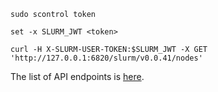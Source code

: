 ```fish
sudo scontrol token
```

```fish
set -x SLURM_JWT <token>
```

```fish
curl -H X-SLURM-USER-TOKEN:$SLURM_JWT -X GET 'http://127.0.0.1:6820/slurm/v0.0.41/nodes'
```

The list of API endpoints is [here](https://slurm.schedmd.com/rest_api.html).


